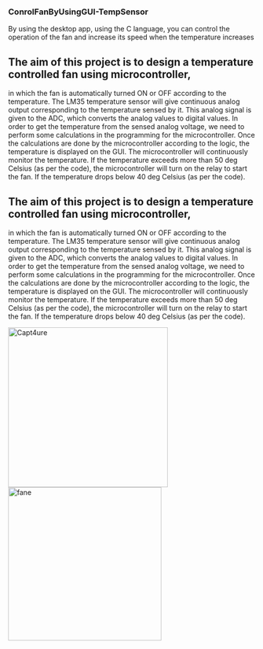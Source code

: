 ### ConrolFanByUsingGUI-TempSensor
By using the desktop app, using the C language, you can control the operation of the fan and increase its speed when the temperature increases

## The aim of this project is to design a temperature controlled fan using microcontroller,
in which the fan is automatically turned ON or OFF according to the temperature. 
The LM35 temperature sensor will give continuous analog output corresponding to the temperature sensed by it.
This analog signal is given to the ADC, which converts the analog values to digital values.
In order to get the temperature from the sensed analog voltage, we need to perform some calculations in the programming for the microcontroller.
Once the calculations are done by the microcontroller according to the logic, the temperature is displayed on the GUI.
The microcontroller will continuously monitor the temperature.
If the temperature exceeds more than 50 deg Celsius (as per the code), the microcontroller will turn on the relay to start the fan.
If the temperature drops below 40 deg Celsius (as per the code).


## The aim of this project is to design a temperature controlled fan using microcontroller,
in which the fan is automatically turned ON or OFF according to the temperature. 
The LM35 temperature sensor will give continuous analog output corresponding to the temperature sensed by it.
This analog signal is given to the ADC, which converts the analog values to digital values.
In order to get the temperature from the sensed analog voltage, we need to perform some calculations in the programming for the microcontroller.
Once the calculations are done by the microcontroller according to the logic, the temperature is displayed on the GUI.
The microcontroller will continuously monitor the temperature.
If the temperature exceeds more than 50 deg Celsius (as per the code), the microcontroller will turn on the relay to start the fan.
If the temperature drops below 40 deg Celsius (as per the code).


<img width="325" alt="Capt4ure" src="https://user-images.githubusercontent.com/48031643/96790419-0ebc3f80-13f7-11eb-86d9-c79051f9ff9d.PNG">

<img width="312" alt="fane" src="https://user-images.githubusercontent.com/48031643/96790583-55119e80-13f7-11eb-9ee1-1e2db5922b09.PNG">
